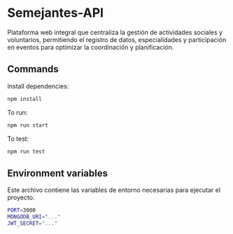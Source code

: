 # Semejantes-API

Plataforma web integral que centraliza la gestión de actividades sociales y voluntarios, permitiendo el registro de datos, especialidades y participación en eventos para optimizar la coordinación y planificación.

## Commands

Install dependencies:

```bash
npm install
```

To run:

```bash
npm run start
```

To test:

```bash
npm run test
```

## Environment variables

Este archivo contiene las variables de entorno necesarias para ejecutar el proyecto.

```bash
PORT=3000
MONGODB_URI="..."
JWT_SECRET="..."
```
